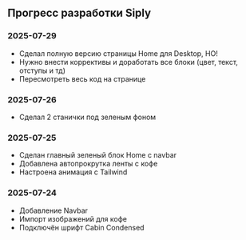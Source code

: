 ## Прогресс разработки Siply

### 2025-07-29
- Сделал полную версию страницы Home для Desktop, НО!
- Нужно внести коррективы и доработать все блоки (цвет, текст, отступы и тд)
- Пересмотреть весь код на странице

### 2025-07-26
- Сделал 2 станички под зеленым фоном

### 2025-07-25
- Сделан главный зеленый блок Home c navbar
- Добавлена автопрокрутка ленты с кофе
- Настроена анимация с Tailwind

### 2025-07-24
- Добавление Navbar
- Импорт изображений для кофе
- Подключён шрифт Cabin Condensed